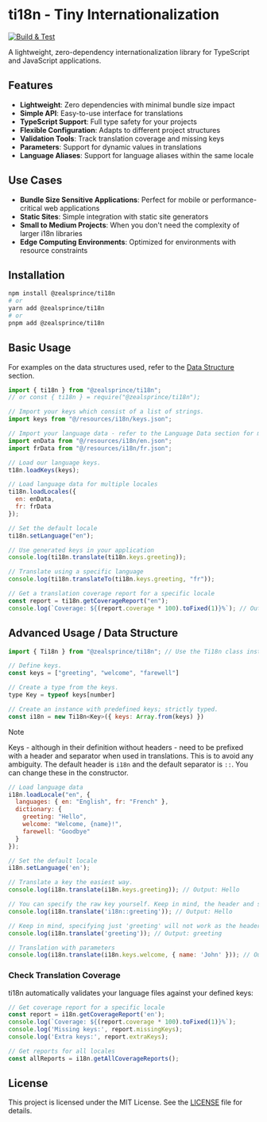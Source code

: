 # ti18n - Tiny Internationalization

[![Build & Test](https://github.com/zealsprince/ti18n/actions/workflows/build.yml/badge.svg?branch=main)](https://github.com/zealsprince/ti18n/actions/workflows/build.yml)

A lightweight, zero-dependency internationalization library for TypeScript and JavaScript applications.

## Features

- **Lightweight**: Zero dependencies with minimal bundle size impact
- **Simple API**: Easy-to-use interface for translations
- **TypeScript Support**: Full type safety for your projects
- **Flexible Configuration**: Adapts to different project structures
- **Validation Tools**: Track translation coverage and missing keys
- **Parameters**: Support for dynamic values in translations
- **Language Aliases**: Support for language aliases within the same locale

## Use Cases

- **Bundle Size Sensitive Applications**: Perfect for mobile or performance-critical web applications
- **Static Sites**: Simple integration with static site generators
- **Small to Medium Projects**: When you don't need the complexity of larger i18n libraries
- **Edge Computing Environments**: Optimized for environments with resource constraints

## Installation

```bash
npm install @zealsprince/ti18n
# or
yarn add @zealsprince/ti18n
# or
pnpm add @zealsprince/ti18n
```

## Basic Usage

For examples on the data structures used, refer to the [Data Structure](#advanced-usage--data-structure) section.

```javascript
import { ti18n } from "@zealsprince/ti18n";
// or const { ti18n } = require("@zealsprince/ti18n");

// Import your keys which consist of a list of strings.
import keys from "@/resources/i18n/keys.json";

// Import your language data - refer to the Language Data section for more details.
import enData from "@/resources/i18n/en.json";
import frData from "@/resources/i18n/fr.json";

// Load our language keys.
t18n.loadKeys(keys);

// Load language data for multiple locales
ti18n.loadLocales({
  en: enData,
  fr: frData
});

// Set the default locale
ti18n.setLanguage("en");

// Use generated keys in your application
console.log(ti18n.translate(ti18n.keys.greeting));

// Translate using a specific language
console.log(ti18n.translateTo(ti18n.keys.greeting, "fr"));

// Get a translation coverage report for a specific locale
const report = ti18n.getCoverageReport("en");
console.log(`Coverage: ${(report.coverage * 100).toFixed(1)}%`); // Output: Coverage: 100.0%
```

## Advanced Usage / Data Structure

```javascript
import { Ti18n } from "@zealsprince/ti18n"; // Use the Ti18n class instead of the default instance.

// Define keys.
const keys = ["greeting", "welcome", "farewell"]

// Create a type from the keys.
type Key = typeof keys[number]

// Create an instance with predefined keys; strictly typed.
const i18n = new Ti18n<Key>({ keys: Array.from(keys) })
```

> [!NOTE]
> Keys - although in their definition without headers - need to be prefixed with a header and separator when used in translations. This is to avoid any ambiguity. The default header is `i18n` and the default separator is `::`. You can change these in the constructor.

```javascript
// Load language data
i18n.loadLocale("en", {
  languages: { en: "English", fr: "French" },
  dictionary: {
    greeting: "Hello",
    welcome: "Welcome, {name}!",
    farewell: "Goodbye"
  }
});

// Set the default locale
i18n.setLanguage('en');

// Translate a key the easiest way.
console.log(i18n.translate(i18n.keys.greeting)); // Output: Hello

// You can specify the raw key yourself. Keep in mind, the header and separator here are the defaults. You can modify them in the constructor.
console.log(i18n.translate('i18n::greeting')); // Output: Hello

// Keep in mind, specifying just 'greeting' will not work as the header is missing, making it ambiguous.
console.log(i18n.translate('greeting')); // Output: greeting

// Translation with parameters
console.log(i18n.translate(i18n.keys.welcome, { name: 'John' })); // Output: Welcome, John!
```

### Check Translation Coverage

ti18n automatically validates your language files against your defined keys:

```javascript
// Get coverage report for a specific locale
const report = i18n.getCoverageReport('en');
console.log(`Coverage: ${(report.coverage * 100).toFixed(1)}%`);
console.log('Missing keys:', report.missingKeys);
console.log('Extra keys:', report.extraKeys);

// Get reports for all locales
const allReports = i18n.getAllCoverageReports();
```

## License

This project is licensed under the MIT License. See the [LICENSE](https://github.com/zealsprince/ti18n/blob/main/LICENSE) file for details.

